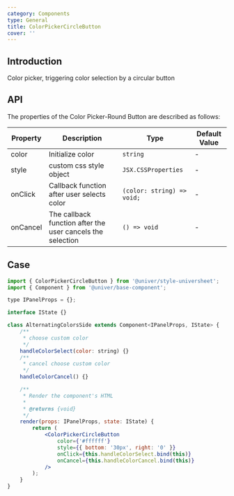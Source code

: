 ```yaml
---
category: Components
type: General
title: ColorPickerCircleButton
cover: ''
---
```


## Introduction

Color picker, triggering color selection by a circular button

## API

The properties of the Color Picker-Round Button are described as follows:

| Property | Description                                                | Type                                      | Default Value |
| -------- | ---------------------------------------------------------- | ----------------------------------------- | ------------- |
| color    | Initialize color                                           | `string`                                  | -             |
| style    | custom css style object                                    | `JSX.CSSProperties`                       | -             |
| onClick  | Callback function after user selects color                 | `(color: string) => void;` | -             |
| onCancel | The callback function after the user cancels the selection | `() => void`                              | -             |

## Case

```jsx
import { ColorPickerCircleButton } from '@univer/style-universheet';
import { Component } from '@univer/base-component';

type IPanelProps = {};

interface IState {}

class AlternatingColorsSide extends Component<IPanelProps, IState> {
    /**
     * choose custom color
     */
    handleColorSelect(color: string) {}
    /**
     * cancel choose custom color
     */
    handleColorCancel() {}

    /**
     * Render the component's HTML
     *
     * @returns {void}
     */
    render(props: IPanelProps, state: IState) {
        return (
            <ColorPickerCircleButton
                color={'#ffffff'}
                style={{ bottom: '30px', right: '0' }}
                onClick={this.handleColorSelect.bind(this)}
                onCancel={this.handleColorCancel.bind(this)}
            />
        );
    }
}
```
